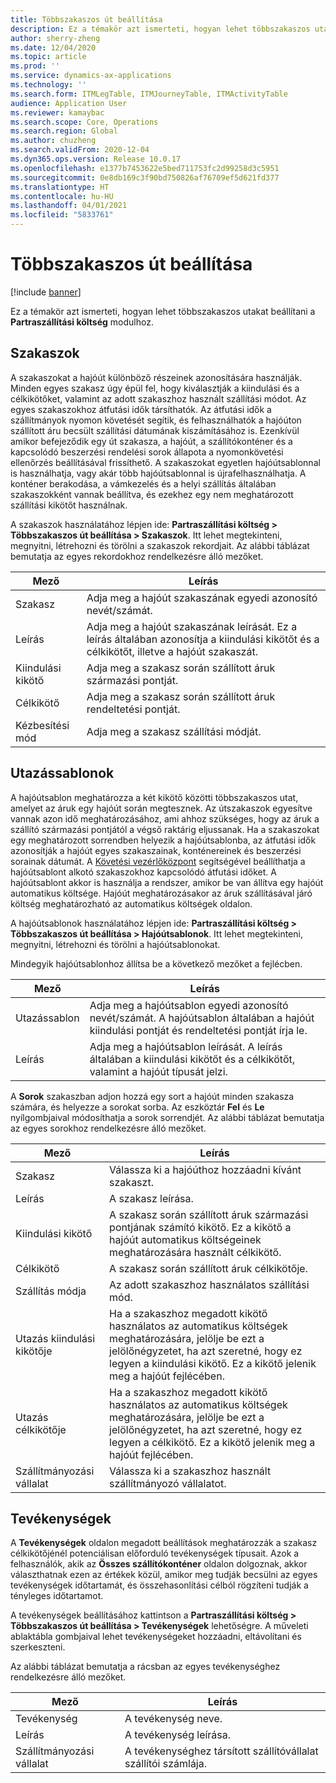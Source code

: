 ```yaml
---
title: Többszakaszos út beállítása
description: Ez a témakör azt ismerteti, hogyan lehet többszakaszos utakat beállítani a Partraszállítási költség modulhoz.
author: sherry-zheng
ms.date: 12/04/2020
ms.topic: article
ms.prod: ''
ms.service: dynamics-ax-applications
ms.technology: ''
ms.search.form: ITMLegTable, ITMJourneyTable, ITMActivityTable
audience: Application User
ms.reviewer: kamaybac
ms.search.scope: Core, Operations
ms.search.region: Global
ms.author: chuzheng
ms.search.validFrom: 2020-12-04
ms.dyn365.ops.version: Release 10.0.17
ms.openlocfilehash: e1377b7453622e5bed711753fc2d99258d3c5951
ms.sourcegitcommit: 0e8db169c3f90bd750826af76709ef5d621fd377
ms.translationtype: HT
ms.contentlocale: hu-HU
ms.lasthandoff: 04/01/2021
ms.locfileid: "5833761"
---
```

# <a name="multi-leg-journey-setup"></a>Többszakaszos út beállítása

[!include [banner](../../includes/banner.md)]

Ez a témakör azt ismerteti, hogyan lehet többszakaszos utakat beállítani a **Partraszállítási költség** modulhoz.

## <a name="legs"></a>Szakaszok

A szakaszokat a hajóút különböző részeinek azonosítására használják. Minden egyes szakasz úgy épül fel, hogy kiválasztják a kiindulási és a célkikötőket, valamint az adott szakaszhoz használt szállítási módot. Az egyes szakaszokhoz átfutási idők társíthatók. Az átfutási idők a szállítmányok nyomon követését segítik, és felhasználhatók a hajóúton szállított áru becsült szállítási dátumának kiszámításához is. Ezenkívül amikor befejeződik egy út szakasza, a hajóút, a szállítókonténer és a kapcsolódó beszerzési rendelési sorok állapota a nyomonkövetési ellenőrzés beállításával frissíthető. A szakaszokat egyetlen hajóútsablonnal is használhatja, vagy akár több hajóútsablonnal is újrafelhasználhatja. A konténer berakodása, a vámkezelés és a helyi szállítás általában szakaszokként vannak beállítva, és ezekhez egy nem meghatározott szállítási kikötőt használnak.

A szakaszok használatához lépjen ide: **Partraszállítási költség \> Többszakaszos út beállítása \> Szakaszok**. Itt lehet megtekinteni, megnyitni, létrehozni és törölni a szakaszok rekordjait. Az alábbi táblázat bemutatja az egyes rekordokhoz rendelkezésre álló mezőket.

| Mező | Leírás |
|---|---|
| Szakasz | Adja meg a hajóút szakaszának egyedi azonosító nevét/számát. |
| Leírás | Adja meg a hajóút szakaszának leírását. Ez a leírás általában azonosítja a kiindulási kikötőt és a célkikötőt, illetve a hajóút szakaszát. |
| Kiindulási kikötő | Adja meg a szakasz során szállított áruk származási pontját. |
| Célkikötő | Adja meg a szakasz során szállított áruk rendeltetési pontját. |
| Kézbesítési mód | Adja meg a szakasz szállítási módját. |

## <a name="journey-templates"></a>Utazássablonok

A hajóútsablon meghatározza a két kikötő közötti többszakaszos utat, amelyet az áruk egy hajóút során megtesznek. Az útszakaszok egyesítve vannak azon idő meghatározásához, ami ahhoz szükséges, hogy az áruk a szállító származási pontjától a végső raktárig eljussanak. Ha a szakaszokat egy meghatározott sorrendben helyezik a hajóútsablonba, az átfutási idők azonosítják a hajóút egyes szakaszainak, konténereinek és beszerzési sorainak dátumát. A [Követési vezérlőközpont](delivery-information-setup.md) segítségével beállíthatja a hajóútsablont alkotó szakaszokhoz kapcsolódó átfutási időket. A hajóútsablont akkor is használja a rendszer, amikor be van állítva egy hajóút automatikus költsége. Hajóút meghatározásakor az áruk szállításával járó költség meghatározható az automatikus költségek oldalon.

A hajóútsablonok használatához lépjen ide: **Partraszállítási költség \> Többszakaszos út beállítása \> Hajóútsablonok**. Itt lehet megtekinteni, megnyitni, létrehozni és törölni a hajóútsablonokat.

Mindegyik hajóútsablonhoz állítsa be a következő mezőket a fejlécben.

| Mező | Leírás |
|---|---|
| Utazássablon | Adja meg a hajóútsablon egyedi azonosító nevét/számát. A hajóútsablon általában a hajóút kiindulási pontját és rendeltetési pontját írja le. |
| Leírás | Adja meg a hajóútsablon leírását. A leírás általában a kiindulási kikötőt és a célkikötőt, valamint a hajóút típusát jelzi. |

A **Sorok** szakaszban adjon hozzá egy sort a hajóút minden szakasza számára, és helyezze a sorokat sorba. Az eszköztár **Fel** és **Le** nyílgombjaival módosíthatja a sorok sorrendjét. Az alábbi táblázat bemutatja az egyes sorokhoz rendelkezésre álló mezőket.

| Mező | Leírás |
|---|---|
| Szakasz | Válassza ki a hajóúthoz hozzáadni kívánt szakaszt. |
| Leírás | A szakasz leírása. |
| Kiindulási kikötő | A szakasz során szállított áruk származási pontjának számító kikötő. Ez a kikötő a hajóút automatikus költségeinek meghatározására használt célkikötő. |
| Célkikötő | A szakasz során szállított áruk célkikötője. |
| Szállítás módja | Az adott szakaszhoz használatos szállítási mód. |
| Utazás kiindulási kikötője | Ha a szakaszhoz megadott kikötő használatos az automatikus költségek meghatározására, jelölje be ezt a jelölőnégyzetet, ha azt szeretné, hogy ez legyen a kiindulási kikötő. Ez a kikötő jelenik meg a hajóút fejlécében. |
| Utazás célkikötője | Ha a szakaszhoz megadott kikötő használatos az automatikus költségek meghatározására, jelölje be ezt a jelölőnégyzetet, ha azt szeretné, hogy ez legyen a célkikötő. Ez a kikötő jelenik meg a hajóút fejlécében. |
| Szállítmányozási vállalat | Válassza ki a szakaszhoz használt szállítmányozó vállalatot. |

## <a name="activities"></a>Tevékenységek

A **Tevékenységek** oldalon megadott beállítások meghatározzák a szakasz célkikötőjénél potenciálisan előforduló tevékenységek típusait. Azok a felhasználók, akik az **Összes szállítókonténer** oldalon dolgoznak, akkor választhatnak ezen az értékek közül, amikor meg tudják becsülni az egyes tevékenységek időtartamát, és összehasonlítási célból rögzíteni tudják a tényleges időtartamot.

A tevékenységek beállításához kattintson a **Partraszállítási költség \> Többszakaszos út beállítása \> Tevékenységek** lehetőségre. A műveleti ablaktábla gombjaival lehet tevékenységeket hozzáadni, eltávolítani és szerkeszteni.

Az alábbi táblázat bemutatja a rácsban az egyes tevékenységhez rendelkezésre álló mezőket.

| Mező | Leírás |
|---|---|
| Tevékenység | A tevékenység neve. |
| Leírás | A tevékenység leírása. |
| Szállítmányozási vállalat | A tevékenységhez társított szállítóvállalat szállítói számlája. |
